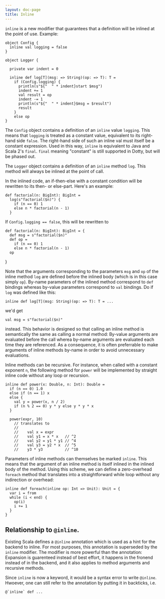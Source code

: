 ```yaml
---
layout: doc-page
title: Inline
---
```


`inline` is a new modifier that guarantees that a definition will be
inlined at the point of use. Example:

    object Config {
      inline val logging = false
    }

    object Logger {

      private var indent = 0

      inline def log[T](msg: => String)(op: => T): T =
        if (Config.logging) {
          println(s"${"  " * indent}start $msg")
          indent += 1
          val result = op
          indent -= 1
          println(s"${"  " * indent}$msg = $result")
          result
        }
        else op
    }

The `Config` object contains a definition of an `inline` value
`logging`. This means that `logging` is treated as a constant value,
equivalent to its right-hand side `false`. The right-hand side of such
an inline val must itself be a constant expression. Used in this way,
`inline` is equivalent to Java and Scala 2's `final`. `final` meaning
"constant" is still supported in Dotty, but will be phased out.

The `Logger` object contains a definition of an `inline` method `log`.
This method will always be inlined at the point of call.

In the inlined code, an if-then-else with a constant condition will be
rewritten to its then- or else-part. Here's an example:

    def factorial(n: BigInt): BigInt =
      log(s"factorial($n)") {
        if (n == 0) 1
        else n * factorial(n - 1)
      }

If `Config.logging == false`, this will be rewritten to

    def factorial(n: BigInt): BigInt = {
      def msg = s"factorial($n)"
      def op =
        if (n == 0) 1
        else n * factorial(n - 1)
      op
  }

Note that the arguments corresponding to the parameters `msg` and `op`
of the inline method `log` are defined before the inlined body (which
is in this case simply `op`). By-name parameters of the inlined method
correspond to `def` bindings whereas by-value parameters correspond to
`val` bindings. Do if `log` was defined like this:

    inline def log[T](msg: String)(op: => T): T = ...

we'd get

    val msg = s"factorial($n)"

instead. This behavior is designed so that calling an inline method is
semantically the same as calling a normal method: By-value arguments
are evaluated before the call wherea by-name arguments are evaluated
each time they are referenced. As a consequence, it is often
preferrable to make arguments of inline methods by-name in order to
avoid unnecessary evaluations.

Inline methods can be recursive. For instance, when called with a constant
exponent `n`, the following method for `power` will be implemented by
straight inline code without any loop or recursion.

    inline def power(x: Double, n: Int): Double =
      if (n == 0) 1.0
      else if (n == 1) x
      else {
        val y = power(x, n / 2)
        if (n % 2 == 0) y * y else y * y * x
      }

      power(expr, 10)
        // translates to
        //
        //    val x = expr
        //    val y1 = x * x   // ^2
        //    val y2 = y1 * y1 // ^4
        //    val y3 = y2 * x  // ^5
        //    y3 * y3          // ^10

Parameters of inline methods can themselves be marked `inline`. This means
that the argument of an inline method is itself inlined in the inlined body of
the method. Using this scheme, we can define a zero-overhead `foreach` method
that translates into a straightforward while loop without any indirection or
overhead:

    inline def foreach(inline op: Int => Unit): Unit = {
      var i = from
      while (i < end) {
        op(i)
        i += 1
      }
    }

## Relationship to `@inline`.

Existing Scala defines a `@inline` annotation which is used as a hint
for the backend to inline. For most purposes, this annotation is
superseded by the `inline` modifier. The modifier is more powerful
than the annotation: Expansion is guarenteed instead of best effort,
it happens in the fronend instead of in the backend, and it also applies
to method arguments and recursive methods.

Since `inline` is now a keyword, it would be a syntax error to write
`@inline`. Hwoever, one can still refer to the annotation by putting
it in backticks, i.e.

    @`inline` def ...






